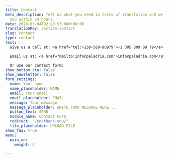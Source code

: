 ```yaml
---
title: Contact
meta_description: Tell us what you need in terms of translation and we’ll contact
  you within 24 hours.
date: 2020-03-04T02:28:53.000+00:00
translationKey: section-contact
slug: contact
type: contact
text: |-
  Give us a call at: <a href="tel:+130-580-90979">+1 305 809 09 79</a>

  Email us at: <a href="mailto:info@paladria.com">info@paladria.com</a>

  Or use our contact form:
show_bottom_cta: false
show_newsletter: false
form_settings:
  name: Your name
  name_placeholder: NAME
  email: Your email
  email_placeholder: EMAIL
  message: Your message
  message_placeholder: WRITE YOUR MESSAGE HERE...
  button_text: SEND
  module_name: Contact Form
  redirect: "/en/thank-you/"
  file_placeholder: UPLOAD FILE
show_faq: true
menu:
  main_en:
    weight: 4

---
```


